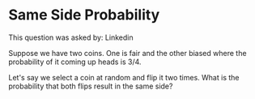 # Same Side Probability

This question was asked by: Linkedin

Suppose we have two coins. One is fair and the other biased where the probability of it coming up heads is 3/4.

Let's say we select a coin at random and flip it two times. What is the probability that both flips result in the same side?
